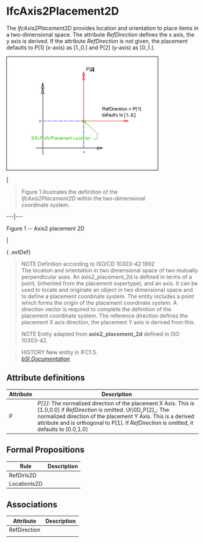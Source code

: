 IfcAxis2Placement2D
===================
The _IfcAxis2Placement2D_ provides location and orientation to place items in
a two-dimensional space. The attribute _RefDirection_ defines the x axis, the
y axis is derived. If the attribute _RefDirection_ is not given, the placement
defaults to P[1] (x-axis) as [1.,0.] and P[2] (y-axis) as [0.,1.].  
  
  
  
  
![axis2 placement 2D](../figures/ifcaxis2placement2d-layout1.gif)  
  
|  

>  
>  Figure 1 illustrates the definition of the  
>  _IfcAxis2Placement2D_ within the two-dimensional  
>  coordinate system.  
>

  
  
  
---|---  
  
  
  

Figure 1 -- Axis2 placement 2D

  
  
|  
  
  
  
  
  
  
{ .extDef}  
> NOTE  Definition according to ISO/CD 10303-42:1992  
> The location and orientation in two dimensional space of two mutually
> perpendicular axes. An axis2_placement_2d is defined in terms of a point,
> (inherited from the placement supertype), and an axis. It can be used to
> locate and originate an object in two dimensional space and to define a
> placement coordinate system. The entity includes a point which forms the
> origin of the placement coordinate system. A direction vector is required to
> complete the definition of the placement coordinate system. The reference
> direction defines the placement X axis direction, the placement Y axis is
> derived from this.  
  
> NOTE  Entity adapted from **axis2_placement_2d** defined in ISO 10303-42.  
  
> HISTORY  New entity in IFC1.5.  
[ _bSI
Documentation_](https://standards.buildingsmart.org/IFC/DEV/IFC4_2/FINAL/HTML/schema/ifcgeometryresource/lexical/ifcaxis2placement2d.htm)


Attribute definitions
---------------------
| Attribute   | Description                                                                                                                                                                                                                                                                            |
|-------------|----------------------------------------------------------------------------------------------------------------------------------------------------------------------------------------------------------------------------------------------------------------------------------------|
| P           | _P[1]_: The normalized direction of the placement X Axis. This is [1.0,0.0] if _RefDirection_ is omitted. \X\0D_P[2]_: The normalized direction of the placement Y Axis. This is a derived attribute and is orthogonal to P[1]. If _RefDirection_ is omitted, it defaults to [0.0,1.0] |

Formal Propositions
-------------------
| Rule         | Description   |
|--------------|---------------|
| RefDirIs2D   |               |
| LocationIs2D |               |

Associations
------------
| Attribute    | Description   |
|--------------|---------------|
| RefDirection |               |
|              |               |

